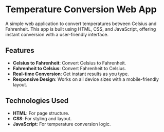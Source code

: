 # Temperature Conversion Web App

A simple web application to convert temperatures between Celsius and Fahrenheit. This app is built using HTML, CSS, and JavaScript, offering instant conversion with a user-friendly interface.

## Features

- **Celsius to Fahrenheit**: Convert Celsius to Fahrenheit.
- **Fahrenheit to Celsius**: Convert Fahrenheit to Celsius.
- **Real-time Conversion**: Get instant results as you type.
- **Responsive Design**: Works on all device sizes with a mobile-friendly layout.

## Technologies Used

- **HTML**: For page structure.
- **CSS**: For styling and layout.
- **JavaScript**: For temperature conversion logic.
